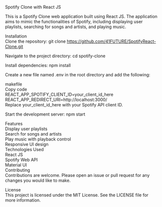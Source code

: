 <p class="has-line-data" data-line-start="0" data-line-end="2">Spotify Clone with React JS<br>
  

  
This is a Spotify Clone web application built using React JS. The application aims to mimic the functionalities of Spotify, including displaying user playlists, searching for songs and artists, and playing music.</p>
<p class="has-line-data" data-line-start="3" data-line-end="5">Installation<br>
Clone the repository: git clone <a href="https://github.com/41FUTURE/SpotifyReact-Clone.git">https://github.com/41FUTURE/SpotifyReact-Clone.git</a></p>
<p class="has-line-data" data-line-start="7" data-line-end="8">Navigate to the project directory: cd spotify-clone</p>
<p class="has-line-data" data-line-start="9" data-line-end="10">Install dependencies: npm install</p>
<p class="has-line-data" data-line-start="11" data-line-end="12">Create a new file named .env in the root directory and add the following:</p>
<p class="has-line-data" data-line-start="13" data-line-end="18">makefile<br>
Copy code<br>
REACT_APP_SPOTIFY_CLIENT_ID=your_client_id_here<br>
REACT_APP_REDIRECT_URI=http://localhost:3000/<br>
Replace your_client_id_here with your Spotify API client ID.</p>
<p class="has-line-data" data-line-start="19" data-line-end="20">Start the development server: npm start</p>
<p class="has-line-data" data-line-start="21" data-line-end="32">Features<br>
Display user playlists<br>
Search for songs and artists<br>
Play music with playback control<br>
Responsive UI design<br>
Technologies Used<br>
React JS<br>
Spotify Web API<br>
Material UI<br>
Contributing<br>
Contributions are welcome. Please open an issue or pull request for any changes you would like to make.</p>
<p class="has-line-data" data-line-start="33" data-line-end="35">License<br>
This project is licensed under the MIT License. See the LICENSE file for more information.</p>





